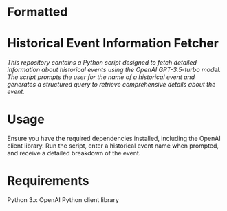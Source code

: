 # Formatted
# Historical Event Information Fetcher
*This repository contains a Python script designed to fetch detailed information about historical events using the OpenAI GPT-3.5-turbo model. The script prompts the user for the name of a historical event and generates a structured query to retrieve comprehensive details about the event.*
# Usage
Ensure you have the required dependencies installed, including the OpenAI client library.
Run the script, enter a historical event name when prompted, and receive a detailed breakdown of the event.
# Requirements
Python 3.x
OpenAI Python client library
